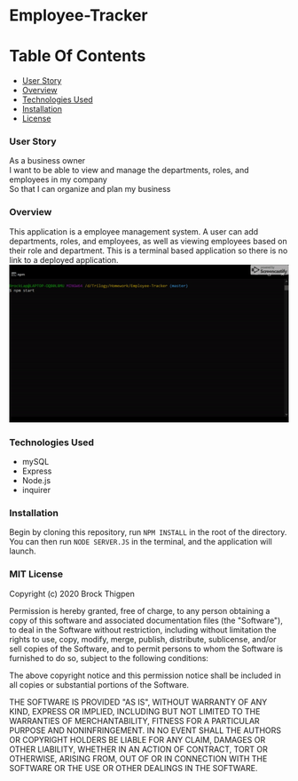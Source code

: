 # Employee-Tracker

# Table Of Contents
- [User Story](#User-Story)
- [Overview](#Use)
- [Technologies Used](#Tech-Used)
- [Installation](#Installation)
- [License](#license)

### <a name="User-Story"></a>User Story
As a business owner<Br/>
I want to be able to view and manage the departments, roles, and employees in my company<br/>
So that I can organize and plan my business

### <a name="Use"></a>Overview
This application is a employee management system. A user can add departments, roles, and employees, as well as viewing employees based on their role and department. This is a terminal based application so there is no link to a deployed application.
![alt text](assets/images/demo.gif)

### <a name="Tech-Used"></a>Technologies Used
<ul>
  <li>mySQL</li>
  <li>Express</li>
  <li>Node.js</li>
  <li>inquirer</li>
</ul>

### <a name="Installation"></a>Installation
Begin by cloning this repository, run <code>NPM INSTALL</code> in the root of the directory. You can then run <code>NODE SERVER.JS</code> in the terminal, and the application will launch.
  
### <a name="license"></a>MIT License

Copyright (c) 2020 Brock Thigpen

Permission is hereby granted, free of charge, to any person obtaining a copy
of this software and associated documentation files (the "Software"), to deal
in the Software without restriction, including without limitation the rights
to use, copy, modify, merge, publish, distribute, sublicense, and/or sell
copies of the Software, and to permit persons to whom the Software is
furnished to do so, subject to the following conditions:

The above copyright notice and this permission notice shall be included in all
copies or substantial portions of the Software.

THE SOFTWARE IS PROVIDED "AS IS", WITHOUT WARRANTY OF ANY KIND, EXPRESS OR
IMPLIED, INCLUDING BUT NOT LIMITED TO THE WARRANTIES OF MERCHANTABILITY,
FITNESS FOR A PARTICULAR PURPOSE AND NONINFRINGEMENT. IN NO EVENT SHALL THE
AUTHORS OR COPYRIGHT HOLDERS BE LIABLE FOR ANY CLAIM, DAMAGES OR OTHER
LIABILITY, WHETHER IN AN ACTION OF CONTRACT, TORT OR OTHERWISE, ARISING FROM,
OUT OF OR IN CONNECTION WITH THE SOFTWARE OR THE USE OR OTHER DEALINGS IN THE
SOFTWARE.
